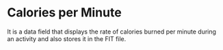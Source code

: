 # Calories per Minute
It is a data field that displays the rate of calories burned per minute during an activity and also stores it in the FIT file.
